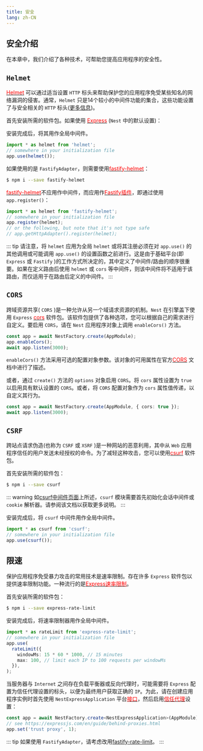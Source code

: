```yaml
---
title: 安全
lang: zh-CN
---
```


## 安全介绍

在本章中，我们介绍了各种技术，可帮助您提高应用程序的安全性。



## `Helmet`

[<font color=red>Helmet</font>](https://github.com/helmetjs/helmet) 可以通过适当设置 `HTTP` 标头来帮助保护您的应用程序免受某些知名的网络漏洞的侵害。通常，`Helmet` 只是14个较小的中间件功能的集合，这些功能设置了与安全相关的 `HTTP` 标头([更多信息](https://github.com/helmetjs/helmet#how-it-works))。

首先安装所需的软件包。如果使用 [<font color=red>Express</font>](https://expressjs.com/) (`Nest` 中的默认设置)：

安装完成后，将其用作全局中间件。

```typescript
import * as helmet from 'helmet';
// somewhere in your initialization file
app.use(helmet());
```

如果使用的是 `FastifyAdapter`，则需要使用[<font color=red>fastify-helmet</font>](https://github.com/fastify/fastify-helmet)：

```bash
$ npm i --save fastify-helmet
```

[<font color=red>fastify-helmet</font>](https://github.com/fastify/fastify-helmet)不应用作中间件，而应用作[<font color=red>Fastify插件</font>](https://www.fastify.io/docs/latest/Plugins/)，即通过使用 `app.register()`：

```typescript
import * as helmet from 'fastify-helmet';
// somewhere in your initialization file
app.register(helmet);
// or the following, but note that it's not type safe
// app.getHttpAdapter().register(helmet);
```

::: tip
请注意，将 `helmet` 应用为全局 `helmet` 或将其注册必须在对 `app.use()` 的其他调用或可能调用 `app.use()` 的设置函数之前进行。这是由于基础平台(即 `Express` 或 `Fastify` )的工作方式所决定的，其中定义了中间件/路由的顺序很重要。如果在定义路由后使用 `helmet` 或 `cors` 等中间件，则该中间件将不适用于该路由，而仅适用于在路由后定义的中间件。
:::




## `CORS`

跨域资源共享( `CORS` )是一种允许从另一个域请求资源的机制。`Nest` 在引擎盖下使用 `Express` [<font color=red>cors</font>](https://github.com/expressjs/cors) 软件包。该软件包提供了各种选项，您可以根据自己的需求进行自定义。要启用 `CORS`，请在 `Nest` 应用程序对象上调用 `enableCors()` 方法。

```typescript
const app = await NestFactory.create(AppModule);
app.enableCors();
await app.listen(3000);
```

`enableCors()` 方法采用可选的配置对象参数。该对象的可用属性在官方[<font color=red>CORS</font>](https://github.com/expressjs/cors#configuration-options) 文档中进行了描述。

或者，通过 `create()` 方法的 `options` 对象启用 `CORS`。将 `cors` 属性设置为 `true` 以启用具有默认设置的 `CORS`。或者，将 `CORS` 配置对象作为 `cors` 属性值传递，以自定义其行为。

```typescript
const app = await NestFactory.create(AppModule, { cors: true });
await app.listen(3000);
```


## `CSRF`

跨站点请求伪造(也称为 `CSRF` 或 `XSRF` )是一种网站的恶意利用，其中从 `Web` 应用程序信任的用户发送未经授权的命令。为了减轻这种攻击，您可以使用[<font color=red>csurf</font>](https://github.com/expressjs/csurf) 软件包。

首先安装所需的软件包：

```bash
$ npm i --save csurf
```

::: warning
如[csurf中间件页面](https://github.com/expressjs/csurf#csurf)上所述，`csurf` 模块需要首先初始化会话中间件或 `cookie` 解析器。请参阅该文档以获取更多说明。
:::

安装完成后，将 `csurf` 中间件用作全局中间件。

```typescript
import * as csurf from 'csurf';
// somewhere in your initialization file
app.use(csurf());
```



## 限速

保护应用程序免受暴力攻击的常用技术是速率限制。存在许多 `Express` 软件包以提供速率限制功能。一种流行的是[<font color=red>Express速率限制</font>](https://github.com/nfriedly/express-rate-limit)。

首先安装所需的软件包：

```bash
$ npm i --save express-rate-limit
```

安装完成后，将速率限制器用作全局中间件。

```typescript
import * as rateLimit from 'express-rate-limit';
// somewhere in your initialization file
app.use(
  rateLimit({
    windowMs: 15 * 60 * 1000, // 15 minutes
    max: 100, // limit each IP to 100 requests per windowMs
  }),
);
```

当服务器与 `Internet` 之间存在负载平衡器或反向代理时，可能需要将 `Express` 配置为信任代理设置的标头，以便为最终用户获取正确的 `IP`。为此，请在创建应用程序实例时首先使用 `NestExpressApplication` 平台[<font color=red>接口</font>](https://docs.nestjs.com/first-steps#platform)，然后启用[<font color=red>信任代理</font>](https://expressjs.com/en/guide/behind-proxies.html)设置：

```typescript
const app = await NestFactory.create<NestExpressApplication>(AppModule);
// see https://expressjs.com/en/guide/behind-proxies.html
app.set('trust proxy', 1);
```

::: tip
如果使用 `FastifyAdapter`，请考虑改用[fastify-rate-limit](https://github.com/fastify/fastify-rate-limit)。
:::

